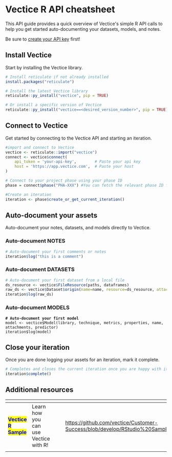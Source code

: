 # Vectice R API cheatsheet

This API guide provides a quick overview of Vectice's simple R API calls to help you get started auto-documenting your datasets, models, and notes.&#x20;


Be sure to [create your API key](../connect-to-api.md) first!


## Install Vectice

Start by installing the Vectice library.

```r
# Install reticulate if not already installed
install.packages("reticulate")

# Install the latest Vectice library
reticulate::py_install("vectice", pip = TRUE)

# Or install a specific version of Vectice
reticulate::py_install("vectice==<desired_version_number>", pip = TRUE)
```

## Connect to Vectice

Get started by connecting to the Vectice API and starting an iteration.

```r
#import and connect to Vectice
vectice <- reticulate::import("vectice")
connect <- vectice$connect(
    api_token = 'your-api-key',        # Paste your api key
    host = 'https://app.vectice.com',  # Paste your host
)

# Connect to your project phase using your phase ID
phase = connect$phase("PHA-XXX") #You can fetch the relevant phase ID from your chosen Vectice project in the app.

#Create an iteration
iteration <- phase$create_or_get_current_iteration()
```

## Auto-document your assets

Auto-document your notes, datasets, and models directly to Vectice.

### Auto-document NOTES

```r
# Auto-document your first comments or notes
iteration$log("this is a comment")
```

### Auto-document DATASETS

```r
# Auto-document your first dataset from a local file
ds_resource <- vectice$FileResource(paths, dataframes)
raw_ds <- vectice$Dataset$origin(name=name, resource=ds_resource, attachments = attachments)
iteration$log(raw_ds)
```


### Auto-document MODELS


<pre class="language-r"><code class="lang-r"><strong># Auto-document your first model
</strong>model &#x3C;- vectice$Model(library, technique, metrics, properties, name, attachments, predictor)
iteration$log(model)
</code></pre>


## Close your iteration

Once you are done logging your assets for an iteration, mark it complete.

```r
# Completes and closes the current iteration once you are happy with it
iteration$complete()
```

## Additional resources

<table data-card-size="large" data-view="cards"><thead><tr><th></th><th></th><th data-hidden></th><th data-hidden data-type="content-ref"></th><th data-hidden data-card-target data-type="content-ref"></th><th data-hidden data-card-cover data-type="files"></th></tr></thead><tbody><tr><td><mark style="color:blue;"><strong>Vectice R Sample</strong></mark></td><td>Learn how you can use Vectice with R!</td><td></td><td></td><td><a href="https://github.com/vectice/Customer-Success/blob/develop/RStudio%20Sample/Vectice_R_Sample.R">https://github.com/vectice/Customer-Success/blob/develop/RStudio%20Sample/Vectice_R_Sample.R</a></td><td><a href="../../.gitbook/assets/Screen Shot 2023-10-19 at 1.23.07 PM.png">Screen Shot 2023-10-19 at 1.23.07 PM.png</a></td></tr><tr><td></td><td></td><td></td><td></td><td></td><td></td></tr></tbody></table>
